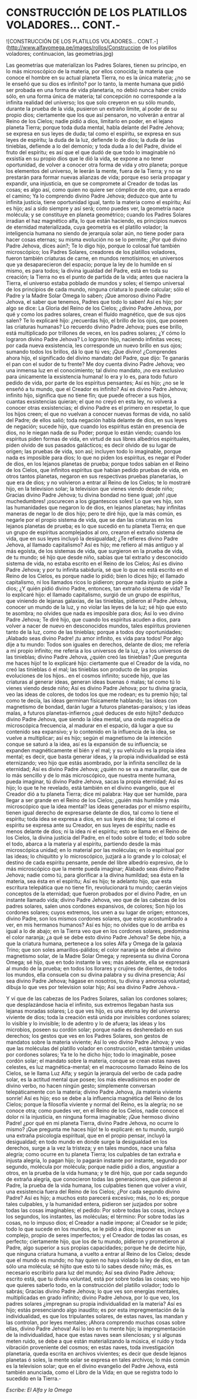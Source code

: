 # CONSTRUCCIÓN DE LOS PLATILLOS VOLADORES... CONT.-

![CONSTRUCCIÓN DE LOS PLATILLOS VOLADORES... CONT.-](http://www.alfayomega.pe/images/rollos/Construccion de los platillos voladores; continuacion, las geometrias.jpg)

Las geometrías que materializan los Padres Solares, tienen su principo, en lo más microscópico de la materia, por ellos conocida; la materia que conoce el hombre en su actual planeta Tierra, no es la única materia; ¿no se le enseñó que su dios es infinito? por lo tanto, la mente humana que pidió ser probada en una forma de vida planetaria, no debió nunca haber creído sólo, en una forma única de materia; tal concepción no corresponde a la infinita realidad del universo; los que solo creyeron en su sólo mundo, durante la prueba de la vida, pusieron un extraño límite, al poder de su propio dios; ciertamente que los que así pensaron, no volverán a entrar al Reino de los Cielos; nadie pidió a dios, limitarlo en poder, en el lejano planeta Tierra; porque toda duda mental, habla delante del Padre Jehova; se expresa en sus leyes de duda; tal como el espíritu, se expresa en sus leyes de espíritu; la duda de la luz, defiende lo de dios; la duda de las tinieblas, defiende a lo del demonio; y toda duda a lo del Padre, divide el fruto del espíritu; es así que el que dudó de que todo lo imaginable nó exsistía en su propio dios que le dió la vida, se expone a no tener oportunidad, de volver a conocer otra forma de vida y otro planeta; porque los elementos del universo, le leerán la mente, fuera de la Tierra; y no se prestarán para formar nuevas alianzas de vida; porque eso sería propagar y expandir, una injusticia, en que se compromete al Creador de todas las cosas; es algo así, como quien no quiere ser cómplice de otro, que a errado el camino; Ya lo comprendo divino Padre Jehova; deduzco que ante tu infinita justicia, tiene oportunidad igual, tanto la materia como el espíritu; Así es hijo; así a sido siempre y así será; como puedes ver, la geometría nace molécula; y se constituye en planeta geométrico; cuando los Padres Solares irradian el haz magnético alfa, lo que están haciendo, es principios nuevos de eternidad materializada, cuya geometría es el platillo volador; la inteligencia humana no siendo de jerarquía solar aún, no tiene poder para hacer cosas eternas; su misma evolución no se lo permite; ¿Por qué divino Padre Jehova, dices aún?; Te lo digo hijo, porque lo colosal fué también microscópico; los Padres Solares, creadores de los platillos voladores, fueron también criaturas de carne, en mundos remotísimos; en universos que ya desaparecieron del espacio; porque la ley de lo humilde en sí mismo, es para todos; la divina igualdad del Padre, está en toda su creación; la Tierra no es el punto de partida de la vida; antes que naciera la Tierra, el universo estaba poblado de mundos y soles; el tiempo universal de los principios de cada mundo, ninguna criatura lo puede calcular; sólo el Padre y la Madre Solar Omega lo saben; ¡Que amoroso divino Padre Jehova, el saber que tenemos, Padres que todo lo saben! Así es hijo; por algo se dice: La Gloria del Reino de los Cielos; ¿divino Padre Jehova, por qué y como los padres solares, crean el fluído magnético, que de sus ojos salen? Te lo explicaré hijo: ¿recuerdas hijo, el brillo de los ojos, que poseen las criaturas humanas? Lo recuerdo divino Padre Jehova; pues ese brillo, está multiplicado por trillones de veces, en los padres solares; ¿Y cómo lo lograron divino Padre Jehova? Lo lograron hijo, naciendo infinitas veces; por cada nueva exsistencia, les corresponde un nuevo brillo en sus ojos; sumando todos los brillos, dá lo que tú ves; ¡Que divino! ¿Comprendes ahora hijo, el significado del divino mandato del Padre, que dijo: Te ganarás el pan con el sudor de tu frente? Me doy cuenta divino Padre Jehova; veo una inmensa luz en el conocimiento; tal divino mandato, ¡no era exclusivo para únicamente la exsistencia humana! lo era y lo es, para todo futuro pedido de vida, por parte de los espíritus pensantes; Así es hijo; ¿no se le enseñó a tu mundo, que el Creador es infinito? Así es divino Padre Jehova; infinito hijo, significa que no tiene fín; que puede ofrecer a sus hijos, cuantas exsistencias quieran; el que no creyó en esta ley, no volverá a conocer otras exsistencias; el divino Padre es el primero en respetar, lo que los hijos creen; el que no vuelvan a conocer nuevas formas de vida, no salió del Padre; de ellos salió; toda negación habla delante de dios, en sus leyes de negación; sucede hijo, que cuando los espíritus están en presencia de dios, no le niegan nada de su Poder; porque lo están viendo; cuando los espíritus piden formas de vida, en virtud de sus libres albedríos espírituales, piden olvido de sus pasados galácticos; es decir olvido de su lugar de orígen; las pruebas de vida, son así; incluyen todo lo imaginable, porque nada es imposible para dios; lo que no piden los espíritus, es negar el Poder de dios, en los lejanos planetas de prueba; porque todos sabían en el Reino de los Cielos, que infinitos espíritus que habían pedido pruebas de vida, en otros tantos planetas, negaron en sus respectivas pruebas planetarias, lo que era de dios; y no volvieron a entrar al Reino de los Cielos; te lo mostraré hijo, en la television solar; la television que vienes viendo desde niño; Gracias divino Padre Jehova; tu divina bondad no tiene igual; ¡oh! ¡que muchedumbres! ¡oscurecen a los gigantescos soles! Lo que ves hijo, son las humanidades que negaron lo de dios, en lejanos planetas; hay infinitas maneras de negar lo de dios hijo; pero te diré hijo, que la más común, es negarle por el propio sistema de vida, que se dan las criaturas en los lejanos planetas de prueba; es lo que sucedió en tu planeta Tierra; en que un grupo de espíritus acomplejados al oro, crearon el extraño sistema de vida, que en sus leyes incluyó la desigualdad; ¿Te refieres divino Padre Jehova, al llamado capitalismo? Así es hijo; me refiero al más antiguo y al más egoísta, de los sistemas de vida, que surgieron en la prueba de vida, de tu mundo; sé hijo que desde niño, sabías que tal extraño y desconocido sistema de vida, no estaba escrito en el Reino de los Cielos; Así es divino Padre Jehova; y por tu infinita sabiduría, sé que lo que no está escrito en el Reino de los Cielos, es porque nadie lo pidió; bien lo dices hijo; el llamado capitalismo, ni los llamados ricos lo pidieron; porque nada injusto se pide a dios; ¿Y quién pidió divino Padre, entonces, tan extraño sistema de vida? Te lo explicaré hijo: el llamado capitalismo, surgió de un grupo de espíritus, que viniendo de lejanas galaxias, de las tinieblas, pidieron al Padre Jehova, conocer un mundo de la luz, y no violar las leyes de la luz; sé hijo que esto te asombra; no olvides que nada es imposible para dios; Así lo veo divino Padre Jehova; Te diré hijo, que cuando los espíritus acuden a dios, para volver a nacer de nuevo en desconocidos mundos, tales espíritus provienen tanto de la luz, como de las tinieblas; porque a todos doy oportunidades; ¡Alabado seas divino Padre! ¡tu amor infinito, es vida para todos! Por algo dije a tu mundo: Todos son iguales en derechos, delante de dios; me refería a mi propio infinito; me refería a los universos de la luz, y a los universos de las tinieblas; divino Padre Jehova, ¿quién creó las tinieblas? ¡Que pregunta me haces hijo! te lo explicaré hijo: ciertamente que el Creador de la vida, no creó las tinieblas ó el mal; las tinieblas son producto de las propias evoluciones de los hijos.. en el cosmos infinito; sucede hijo, que las criaturas al generar ideas, generan ideas buenas ó malas; tal como tú lo vienes viendo desde niño; Así es divino Padre Jehova; por tu divina gracia, veo las ideas de colores, de todos los que me rodean; es tu premio hijo; tal como te decía, las ideas germinan físicamente hablando; las ideas con magnetismo de bondad, darán lugar a futuros planetas-paraísos; y las ideas malas, a futuros planetas-infiernos ¿qué deduces de esto hijito? deduzco divino Padre Jehova, que siendo la idea mental, una onda magnética de microscópica frecuencia, al madurar en el espacio, dá lugar a que su contenido sea expansivo; y lo contenido en la influencia de la idea, se vuelve a multiplicar; así es hijo; según el magnetismo de la intención conque se saturó a la idea, así es la expansión de su influencia; se expanden magnéticamente el bién y el mal; y su vehículo es la propia idea mental; es decir, que basta generar ideas, y la propia individualidad se está eternizando; veo hijo que estás asombrado, por la infinita sencillez de la eternidad; Así es divino Padre Jehova; ¿quién no se va a maravillar, que de lo más sencillo y de lo más microscópico, que nuestra mente humana, pueda imaginar, tú divino Padre Jehova, sacas la propia eternidad; Así es hijo; lo que te he revelado, está también en el divino evangelio, que el Creador dió a tu planeta Tierra; dice mi palabra: Hay que ser humilde, para llegar a ser grande en el Reino de los Cielos; ¿quién más humilde y más microscópico que la idea mental? las ideas generadas por el mismo espíritu, tienen igual derecho de expresarse delante de dios, tal como lo tiene el espíritu; toda idea se expresa a dios, en sus leyes de idea; tal como el espíritu se expresa ante su Creador, en sus leyes de espíritu; nadie es menos delante de dios; ni la idea ni el espíritu; esto se llama en el Reino de los Cielos, la divina justicia del Padre, en el todo sobre el todo; el todo sobre el todo, abarca a la materia y al espíritu, partiendo desde la más microscópica unidad; en lo material por las moléculas; en lo espíritual por las ideas; lo chiquitito y lo microscópico, juzjará a lo grande y lo colosal; el destino de cada espíritu pensante, pende del libre albedrío expresivo, de lo más microscópico que la mente pueda imaginar; Alabado seas divino Padre Jehova; nadie como tú, para glorificar a la divina humildad; sea ésta en la materia, sea ésta en el espíritu; Así es hijo; te adelanto hijo, que esta escritura telepática que no tiene fín, revolucionará tu mundo; caerán viejos conceptos de la eternidad; que fueron probados por el divino Padre, en un instante llamado vida; divino Padre Jehova, veo que de las cabezas de los padres solares, salen unos cordones expansivos, de colores; Son hijo los cordones solares; cuyos extremos, los unen a su lugar de orígen; entonces, divino Padre, son los mismos cordones solares, que estoy acostumbrado a ver, en mis hermanos humanos? Así es hijo; no olvides que lo de arriba es igual a lo de abajo; en la Tierra veo que en los cordones solares, predomina el color naranja; ¿a qué se debe esto divino Padre Jehova? Se debe hijo, a que la criatura humana, pertenece a los soles Alfa y Omega de la galaxia Trino; que son soles amarillos-pálidos; el color naranja se debe al divino magnetismo solar, de la Madre Solar Omega; y representa su divina Corona Omega; sé hijo, que en todo instante la ves; más adelante, ella se expresará al mundo de la prueba; en todos los llorares y crujires de dientes, de todos los mundos, ella consuela con su divina palabra y su divina presencia; Así sea divino Padre Jehova; hágase en nosotros, tu divina y amorosa voluntad; dibuja lo que ves por television solar hijo; Así sea divino Padre Jehova.-

Y ví que de las cabezas de los Padres Solares, salían los cordones solares; que desplazándose hacia el infinito, sus extremos llegaban hasta sus lejanas moradas solares; Lo que ves hijo, es una eterna ley del universo viviente de dios; toda la creación está unida por invisibles cordones solares; lo visible y lo invisible; lo de adentro y lo de afuera; las ideas y los microbios, poseen su cordón solar; porque nadie es desheredado en sus derechos; los gestos que ves en los Padres Solares, son gestos de mandatos sobre la materia viviente; Así lo veo divino Padre Jehova; y veo que las moléculas del platillo volador en construcción, están también unidas por cordones solares; Ya te lo he dicho hijo; todo lo imaginable, posee cordón solar; el mandato sobre la materia, conque se crean estas naves celestes, es luz magnética-mental; en el macrocosmo llamado Reino de los Cielos, se le llama Luz Alfa; y según la jerarquía del verbo de cada padre solar, es la actitud mental que posee; los más elevadísimos en poder de divino verbo, no hacen ningún gesto; simplemente conversan telepáticamente con la materia; divino Padre Jehova, ¡la materia viviente sonríe! Así es hijo; eso se debe a la influencia magnética del Reino de los Cielos; porque la filosofía viviente y normal del Reino, es la alegría; no se conoce otra; como puedes ver, en el Reino de los Cielos, nadie conoce el dolor ni la injusticia, en ninguna forma imaginable; ¡Que hermoso divino Padre! ¿por qué en mi planeta Tierra, divino Padre Jehova, no ocurre lo mismo? ¡Que pregunta me haces hijo! te lo explicaré: en tu mundo, surgió una extraña psicología espíritual, que en el propio pensar, incluyó la desigualdad; en todo mundo en donde surge la desigualdad en los derechos, surge a la vez la tristeza; y en tales mundos, nace una falsa alegría; como ocurre en tu planeta Tierra; los culpables de tan extraña e injusta alegría, lo pagan hijo; lo pagarán instante por instante, segundo por segundo, molécula por molécula; porque nadie pidió a dios, angustiar a otros, en la prueba de la vida humana; y te diré hijo, que por cada segundo de extraña alegría, que conocieron todas las generaciones, que pidieron al Padre, la prueba de la vida humana, los culpables tienen que volver a vivir, una exsistencia fuera del Reino de los Cielos; ¿Por cada segundo divino Padre? Así es hijo; a muchos esto parecerá excesivo; más, no lo es; porque tales culpables, y la humanidad entera, pidieron ser juzjados por sobre todas las cosas imaginables; el pedido: Por sobre todas las cosas, incluye a los segundos, los instantes, las moléculas; el término: Por sobre todas las cosas, no lo impuso dios; el Creador a nadie impone; al Creador se le pide; todo lo que sucede en los mundos, se le pidió a dios; imponer es un complejo, propio de seres imperfectos; y el Creador de todas las cosas, es perfecto; ciertamente hijo, que los de tu mundo, pidieron y prometieron al Padre, algo superior a sus propias capacidades; porque he de decirte hijo, que ninguna criatura humana, a vuelto a entrar al Reino de los Cielos; desde que el mundo es mundo; no hay quien no haya violado la ley de dios, en tan sólo una molécula; sé hijito que esto tú lo sabes desde niño; más, es necesario escribirlo para luz del mundo; Así sea divino Padre Jehova; escrito está, que tu divina voluntad, está por sobre todas las cosas; veo hijo que quieres saberlo todo, en la construcción del platillo volador; todo lo sabrás; Gracias divino Padre Jehova; lo que ves son energías mentales, multiplicadas en grado infinito; divino Padre Jehova, por lo que veo, los padres solares ¿impregnan su propia individualidad en la materia? Así es hijo; estás presenciando algo inaudito; es por esta impregmentación de la individualidad, es que los tripulantes solares, de estas naves, las mandan y las controlan, por leyes mentales; ¡Ahora comprendo muchas cosas sobre ellas, divino Padre Jehova! Así lo leo en tu mente hijo; la impregmentación de la individualidad, hace que estas naves sean silenciosas; y si algunas meten ruido, se debe a que están materializando la música, el ruído y toda vibración proveniente del cosmos; en estas naves, toda investigación planetaria, queda escrita en archivos vivientes; es decir que desde lejanos planetas ó soles, la mente solar se expresa en tales archivos; lo más común es la television solar; que en el divino evangelio del Padre Jehova, está también anunciada, como el Libro de la Vida; en que se registra todo lo sucedido en la Tierra.-

*Escribe: El Alfa y la Omega*
